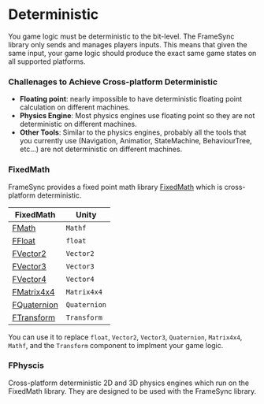 # **Deterministic**

You game logic must be deterministic to the bit-level. The FrameSync library only sends and manages players inputs. This means that given the same input, your game logic should produce the exact same game states on all supported platforms.

### **Challenages to Achieve Cross-platform Deterministic**
- **Floating point**: nearly impossible to have deterministic floating point calculation on different machines. 
- **Physics Engine**: Most physics engines use floating point so they are not deterministic on different machines.
- **Other Tools**: Similar to the physics engines, probably all the tools that you currently use (Navigation, Animatior, StateMachine, BehaviourTree, etc...) are not deterministic on different machines.

### **FixedMath**
FrameSync provides a fixed point math library [FixedMath][1] which is cross-platform deterministic. 

| **FixedMath**       | **Unity**                          |
| ----------- | ------------------------------------ |
| [FMath][1]       |  `Mathf`  |
| [FFloat][2]       |  `float`  |
| [FVector2][3]       |  `Vector2`  |
| [FVector3][4]       |  `Vector3`  |
| [FVector4][5]       |  `Vector4`  |
| [FMatrix4x4][6]       |  `Matrix4x4`  |
| [FQuaternion][7]       |  `Quaternion`  |
| [FTransform][8]       |  `Transform`  |

You can use it to replace `float`, `Vector2`, `Vector3`, `Quaternion`, `Matrix4x4`, `Mathf`, and the `Transform` component to implment your game logic.

### **FPhyscis**
Cross-platform deterministic 2D and 3D physics engines which run on the FixedMath library. They are designed to be used with the FrameSync library.


[1]: ../fixedmath/fixedmath.md
[2]: ../fixedmath/fmath.md
[3]: ../fixedmath/ffloat.md
[4]: ../fixedmath/fvector2.md
[5]: ../fixedmath/fvector3.md
[6]: ../fixedmath/fvector4.md
[7]: ../fixedmath/fmatrix4x4.md
[8]: ../fixedmath/fquaternion.md